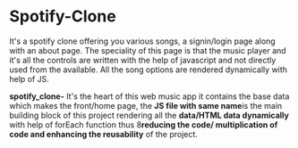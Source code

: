 # Spotify-Clone
It's a spotify clone offering you various songs, a signin/login page along with an about page.
The speciality of this page is that the music player and it's all the controls are written with the help of javascript and not directly used from the available.
All the song options are rendered dynamically with help of JS.

**spotify_clone-**
It's the heart of this web music app it contains the base data which makes the front/home page, the **JS file with same name**is the main building block of this project rendering all the **data/HTML data dynamically** with help of forEach function thus 8**reducing the code/ multiplication of code and enhancing the reusability** of the project.
